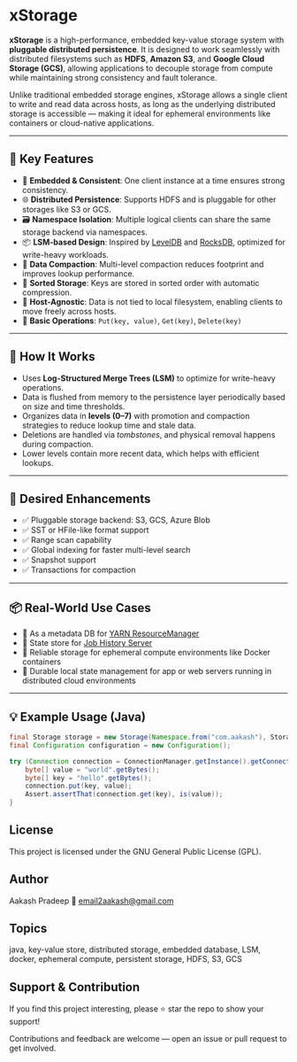# xStorage

**xStorage** is a high-performance, embedded key-value storage system with **pluggable distributed persistence**. It is designed to work seamlessly with distributed filesystems such as **HDFS**, **Amazon S3**, and **Google Cloud Storage (GCS)**, allowing applications to decouple storage from compute while maintaining strong consistency and fault tolerance.

Unlike traditional embedded storage engines, xStorage allows a single client to write and read data across hosts, as long as the underlying distributed storage is accessible — making it ideal for ephemeral environments like containers or cloud-native applications.

---

## 🚀 Key Features

- 🔐 **Embedded & Consistent**: One client instance at a time ensures strong consistency.
- 🌐 **Distributed Persistence**: Supports HDFS and is pluggable for other storages like S3 or GCS.
- 🗃️ **Namespace Isolation**: Multiple logical clients can share the same storage backend via namespaces.
- 📦 **LSM-based Design**: Inspired by [LevelDB](https://github.com/google/leveldb) and [RocksDB](https://rocksdb.org/), optimized for write-heavy workloads.
- 🔁 **Data Compaction**: Multi-level compaction reduces footprint and improves lookup performance.
- 📄 **Sorted Storage**: Keys are stored in sorted order with automatic compression.
- 💾 **Host-Agnostic**: Data is not tied to local filesystem, enabling clients to move freely across hosts.
- 🔄 **Basic Operations**: `Put(key, value)`, `Get(key)`, `Delete(key)`

---

## 🧠 How It Works

- Uses **Log-Structured Merge Trees (LSM)** to optimize for write-heavy operations.
- Data is flushed from memory to the persistence layer periodically based on size and time thresholds.
- Organizes data in **levels (0–7)** with promotion and compaction strategies to reduce lookup time and stale data.
- Deletions are handled via *tombstones*, and physical removal happens during compaction.
- Lower levels contain more recent data, which helps with efficient lookups.

---

## 🌟 Desired Enhancements

- ✅ Pluggable storage backend: S3, GCS, Azure Blob
- ✅ SST or HFile-like format support
- ✅ Range scan capability
- ✅ Global indexing for faster multi-level search
- ✅ Snapshot support
- ✅ Transactions for compaction

---

## 📦 Real-World Use Cases

- 🔹 As a metadata DB for [YARN ResourceManager](https://hortonworks.com/blog/apache-hadoop-yarn-resourcemanager/)
- 🔹 State store for [Job History Server](https://hadoop.apache.org/docs/current/hadoop-mapreduce-client/hadoop-mapreduce-client-hs/HistoryServerRest.html)
- 🔹 Reliable storage for ephemeral compute environments like Docker containers
- 🔹 Durable local state management for app or web servers running in distributed cloud environments

---

## 💡 Example Usage (Java)

```java
final Storage storage = new Storage(Namespace.from("com.aakash"), StorageName.from("test"));
final Configuration configuration = new Configuration();

try (Connection connection = ConnectionManager.getInstance().getConnection(storage, configuration)) {
    byte[] value = "world".getBytes();
    byte[] key = "hello".getBytes();
    connection.put(key, value);
    Assert.assertThat(connection.get(key), is(value));
}
```


## License

This project is licensed under the GNU General Public License (GPL).

## Author

Aakash Pradeep
📧 email2aakash@gmail.com

## Topics

java, key-value store, distributed storage, embedded database, LSM, docker, ephemeral compute, persistent storage, HDFS, S3, GCS

## Support & Contribution

If you find this project interesting, please ⭐️ star the repo to show your support!

Contributions and feedback are welcome — open an issue or pull request to get involved.

